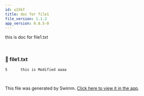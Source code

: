 ```yaml
---
id: u15kf
title: doc for file1
file_version: 1.1.2
app_version: 0.8.5-0
---
```


this is doc for file1.txt

<br/>

<!-- NOTE-swimm-snippet: the lines below link your snippet to Swimm -->
### 📄 file1.txt
```text
5      this is Modified aaaa
```

<br/>

This file was generated by Swimm. [Click here to view it in the app](https://swimm-web-app.web.app/repos/Z2l0aHViJTNBJTNBdGVzdC1naXRodWItYXBwJTNBJTNBc3dpbW1pbw==/docs/u15kf).
